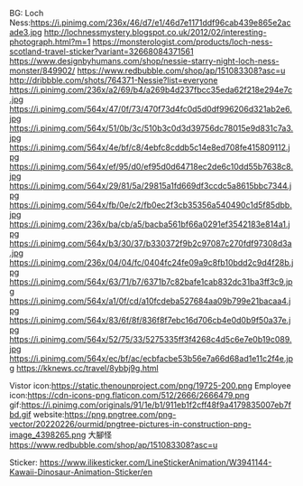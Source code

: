 BG:
Loch Ness:https://i.pinimg.com/236x/46/d7/e1/46d7e1171ddf96cab439e865e2acade3.jpg
http://lochnessmystery.blogspot.co.uk/2012/02/interesting-photograph.html?m=1
https://monsterologist.com/products/loch-ness-scotland-travel-sticker?variant=32668084371561
https://www.designbyhumans.com/shop/nessie-starry-night-loch-ness-monster/849902/
https://www.redbubble.com/shop/ap/151083308?asc=u
http://dribbble.com/shots/764371-Nessie?list=everyone
https://i.pinimg.com/236x/a2/69/b4/a269b4d237fbcc35eda62f218e294e7c.jpg
https://i.pinimg.com/564x/47/0f/73/470f73d4fc0d5d0df996206d321ab2e6.jpg
https://i.pinimg.com/564x/51/0b/3c/510b3c0d3d39756dc78015e9d831c7a3.jpg
https://i.pinimg.com/564x/4e/bf/c8/4ebfc8cddb5c14e8ed708fe415809112.jpg
https://i.pinimg.com/564x/ef/95/d0/ef95d0d64718ec2de6c10dd55b7638c8.jpg
https://i.pinimg.com/564x/29/81/5a/29815a1fd669df3ccdc5a8615bbc7344.jpg
https://i.pinimg.com/564x/fb/0e/c2/fb0ec2f3cb35356a540490c1d5f85dbb.jpg
https://i.pinimg.com/236x/ba/cb/a5/bacba561bf66a0291ef3542183e814a1.jpg
https://i.pinimg.com/564x/b3/30/37/b330372f9b2c97087c270fdf97308d3a.jpg
https://i.pinimg.com/236x/04/04/fc/0404fc24fe09a9c8fb10bdd2c9d4f28b.jpg
https://i.pinimg.com/564x/63/71/b7/6371b7c82bafe1cab832dc31ba3ff3c9.jpg
https://i.pinimg.com/564x/a1/0f/cd/a10fcdeba527684aa09b799e21bacaa4.jpg
https://i.pinimg.com/564x/83/6f/8f/836f8f7ebc16d706cb4e0d0b9f50a37e.jpg
https://i.pinimg.com/564x/52/75/33/5275335ff3f4268c4d5c6e7e0b19c089.jpg
https://i.pinimg.com/564x/ec/bf/ac/ecbfacbe53b56e7a66d68ad1e11c2f4e.jpg
https://kknews.cc/travel/8ybbj9g.html


Vistor icon:https://static.thenounproject.com/png/19725-200.png
Employee icon:https://cdn-icons-png.flaticon.com/512/2666/2666479.png
gif:https://i.pinimg.com/originals/91/1e/b1/911eb1f2cff48f9a4179835007eb7fbd.gif
website:https://png.pngtree.com/png-vector/20220226/ourmid/pngtree-pictures-in-construction-png-image_4398265.png
大腳怪
https://www.redbubble.com/shop/ap/151083308?asc=u

Sticker:
https://www.ilikesticker.com/LineStickerAnimation/W3941144-Kawaii-Dinosaur-Animation-Sticker/en